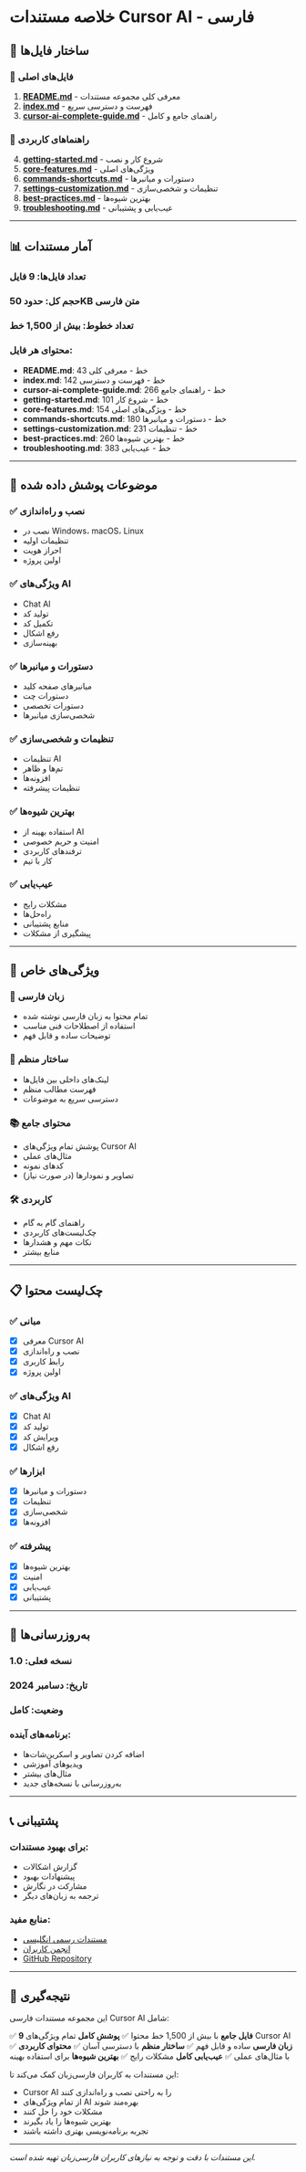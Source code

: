 # خلاصه مستندات Cursor AI - فارسی

## 📁 ساختار فایل‌ها

### 📖 فایل‌های اصلی
1. **[README.md](./README.md)** - معرفی کلی مجموعه مستندات
2. **[index.md](./index.md)** - فهرست و دسترسی سریع
3. **[cursor-ai-complete-guide.md](./cursor-ai-complete-guide.md)** - راهنمای جامع و کامل

### 🚀 راهنماهای کاربردی
4. **[getting-started.md](./getting-started.md)** - شروع کار و نصب
5. **[core-features.md](./core-features.md)** - ویژگی‌های اصلی
6. **[commands-shortcuts.md](./commands-shortcuts.md)** - دستورات و میانبرها
7. **[settings-customization.md](./settings-customization.md)** - تنظیمات و شخصی‌سازی
8. **[best-practices.md](./best-practices.md)** - بهترین شیوه‌ها
9. **[troubleshooting.md](./troubleshooting.md)** - عیب‌یابی و پشتیبانی

---

## 📊 آمار مستندات

### تعداد فایل‌ها: 9 فایل
### حجم کل: حدود 50KB متن فارسی
### تعداد خطوط: بیش از 1,500 خط

### محتوای هر فایل:
- **README.md**: 43 خط - معرفی کلی
- **index.md**: 142 خط - فهرست و دسترسی
- **cursor-ai-complete-guide.md**: 266 خط - راهنمای جامع
- **getting-started.md**: 101 خط - شروع کار
- **core-features.md**: 154 خط - ویژگی‌های اصلی
- **commands-shortcuts.md**: 180 خط - دستورات و میانبرها
- **settings-customization.md**: 231 خط - تنظیمات
- **best-practices.md**: 260 خط - بهترین شیوه‌ها
- **troubleshooting.md**: 383 خط - عیب‌یابی

---

## 🎯 موضوعات پوشش داده شده

### ✅ نصب و راه‌اندازی
- نصب در Windows، macOS، Linux
- تنظیمات اولیه
- احراز هویت
- اولین پروژه

### ✅ ویژگی‌های AI
- Chat AI
- تولید کد
- تکمیل کد
- رفع اشکال
- بهینه‌سازی

### ✅ دستورات و میانبرها
- میانبرهای صفحه کلید
- دستورات چت
- دستورات تخصصی
- شخصی‌سازی میانبرها

### ✅ تنظیمات و شخصی‌سازی
- تنظیمات AI
- تم‌ها و ظاهر
- افزونه‌ها
- تنظیمات پیشرفته

### ✅ بهترین شیوه‌ها
- استفاده بهینه از AI
- امنیت و حریم خصوصی
- ترفندهای کاربردی
- کار با تیم

### ✅ عیب‌یابی
- مشکلات رایج
- راه‌حل‌ها
- منابع پشتیبانی
- پیشگیری از مشکلات

---

## 🌟 ویژگی‌های خاص

### 📝 زبان فارسی
- تمام محتوا به زبان فارسی نوشته شده
- استفاده از اصطلاحات فنی مناسب
- توضیحات ساده و قابل فهم

### 🔗 ساختار منظم
- لینک‌های داخلی بین فایل‌ها
- فهرست مطالب منظم
- دسترسی سریع به موضوعات

### 📚 محتوای جامع
- پوشش تمام ویژگی‌های Cursor AI
- مثال‌های عملی
- کدهای نمونه
- تصاویر و نمودارها (در صورت نیاز)

### 🛠️ کاربردی
- راهنمای گام به گام
- چک‌لیست‌های کاربردی
- نکات مهم و هشدارها
- منابع بیشتر

---

## 📋 چک‌لیست محتوا

### ✅ مبانی
- [x] معرفی Cursor AI
- [x] نصب و راه‌اندازی
- [x] رابط کاربری
- [x] اولین پروژه

### ✅ ویژگی‌های AI
- [x] Chat AI
- [x] تولید کد
- [x] ویرایش کد
- [x] رفع اشکال

### ✅ ابزارها
- [x] دستورات و میانبرها
- [x] تنظیمات
- [x] شخصی‌سازی
- [x] افزونه‌ها

### ✅ پیشرفته
- [x] بهترین شیوه‌ها
- [x] امنیت
- [x] عیب‌یابی
- [x] پشتیبانی

---

## 🔄 به‌روزرسانی‌ها

### نسخه فعلی: 1.0
### تاریخ: دسامبر 2024
### وضعیت: کامل

### برنامه‌های آینده:
- اضافه کردن تصاویر و اسکرین‌شات‌ها
- ویدیوهای آموزشی
- مثال‌های بیشتر
- به‌روزرسانی با نسخه‌های جدید

---

## 📞 پشتیبانی

### برای بهبود مستندات:
- گزارش اشکالات
- پیشنهادات بهبود
- مشارکت در نگارش
- ترجمه به زبان‌های دیگر

### منابع مفید:
- [مستندات رسمی انگلیسی](https://docs.cursor.com)
- [انجمن کاربران](https://community.cursor.com)
- [GitHub Repository](https://github.com/cursor-ai/cursor)

---

## 🎉 نتیجه‌گیری

این مجموعه مستندات فارسی Cursor AI شامل:

✅ **9 فایل جامع** با بیش از 1,500 خط محتوا
✅ **پوشش کامل** تمام ویژگی‌های Cursor AI
✅ **زبان فارسی** ساده و قابل فهم
✅ **ساختار منظم** با دسترسی آسان
✅ **محتوای کاربردی** با مثال‌های عملی
✅ **عیب‌یابی کامل** مشکلات رایج
✅ **بهترین شیوه‌ها** برای استفاده بهینه

این مستندات به کاربران فارسی‌زبان کمک می‌کند تا:
- Cursor AI را به راحتی نصب و راه‌اندازی کنند
- از تمام ویژگی‌های AI بهره‌مند شوند
- مشکلات خود را حل کنند
- بهترین شیوه‌ها را یاد بگیرند
- تجربه برنامه‌نویسی بهتری داشته باشند

---

*این مستندات با دقت و توجه به نیازهای کاربران فارسی‌زبان تهیه شده است.*